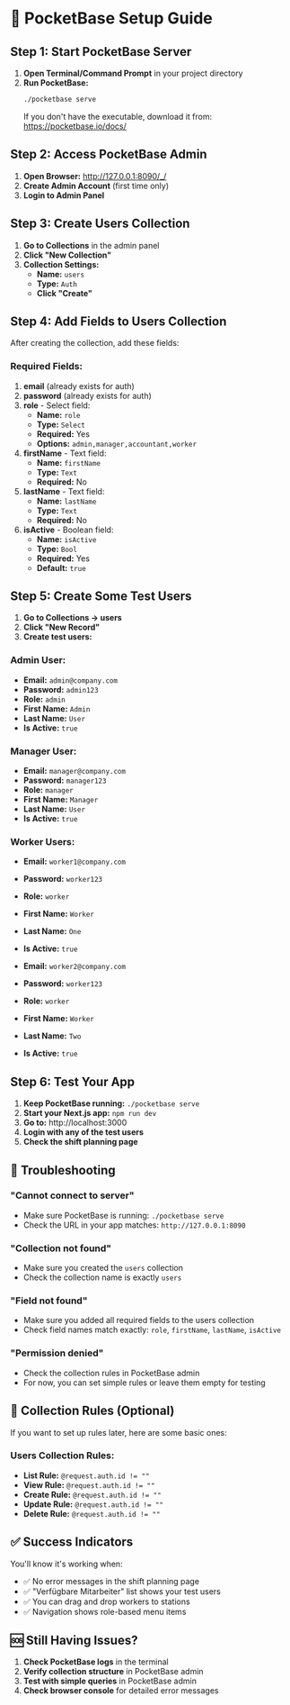 # 🚀 PocketBase Setup Guide

## Step 1: Start PocketBase Server

1. **Open Terminal/Command Prompt** in your project directory
2. **Run PocketBase:**
   ```bash
   ./pocketbase serve
   ```
   If you don't have the executable, download it from: https://pocketbase.io/docs/

## Step 2: Access PocketBase Admin

1. **Open Browser:** http://127.0.0.1:8090/_/
2. **Create Admin Account** (first time only)
3. **Login to Admin Panel**

## Step 3: Create Users Collection

1. **Go to Collections** in the admin panel
2. **Click "New Collection"**
3. **Collection Settings:**
   - **Name:** `users`
   - **Type:** `Auth`
   - **Click "Create"**

## Step 4: Add Fields to Users Collection

After creating the collection, add these fields:

### Required Fields:
1. **email** (already exists for auth)
2. **password** (already exists for auth)
3. **role** - Select field:
   - **Name:** `role`
   - **Type:** `Select`
   - **Required:** Yes
   - **Options:** `admin,manager,accountant,worker`
4. **firstName** - Text field:
   - **Name:** `firstName`
   - **Type:** `Text`
   - **Required:** No
5. **lastName** - Text field:
   - **Name:** `lastName`
   - **Type:** `Text`
   - **Required:** No
6. **isActive** - Boolean field:
   - **Name:** `isActive`
   - **Type:** `Bool`
   - **Required:** Yes
   - **Default:** `true`

## Step 5: Create Some Test Users

1. **Go to Collections → users**
2. **Click "New Record"**
3. **Create test users:**

### Admin User:
- **Email:** `admin@company.com`
- **Password:** `admin123`
- **Role:** `admin`
- **First Name:** `Admin`
- **Last Name:** `User`
- **Is Active:** `true`

### Manager User:
- **Email:** `manager@company.com`
- **Password:** `manager123`
- **Role:** `manager`
- **First Name:** `Manager`
- **Last Name:** `User`
- **Is Active:** `true`

### Worker Users:
- **Email:** `worker1@company.com`
- **Password:** `worker123`
- **Role:** `worker`
- **First Name:** `Worker`
- **Last Name:** `One`
- **Is Active:** `true`

- **Email:** `worker2@company.com`
- **Password:** `worker123`
- **Role:** `worker`
- **First Name:** `Worker`
- **Last Name:** `Two`
- **Is Active:** `true`

## Step 6: Test Your App

1. **Keep PocketBase running:** `./pocketbase serve`
2. **Start your Next.js app:** `npm run dev`
3. **Go to:** http://localhost:3000
4. **Login with any of the test users**
5. **Check the shift planning page**

## 🔧 Troubleshooting

### "Cannot connect to server"
- Make sure PocketBase is running: `./pocketbase serve`
- Check the URL in your app matches: `http://127.0.0.1:8090`

### "Collection not found"
- Make sure you created the `users` collection
- Check the collection name is exactly `users`

### "Field not found"
- Make sure you added all required fields to the users collection
- Check field names match exactly: `role`, `firstName`, `lastName`, `isActive`

### "Permission denied"
- Check the collection rules in PocketBase admin
- For now, you can set simple rules or leave them empty for testing

## 📝 Collection Rules (Optional)

If you want to set up rules later, here are some basic ones:

### Users Collection Rules:
- **List Rule:** `@request.auth.id != ""`
- **View Rule:** `@request.auth.id != ""`
- **Create Rule:** `@request.auth.id != ""`
- **Update Rule:** `@request.auth.id != ""`
- **Delete Rule:** `@request.auth.id != ""`

## ✅ Success Indicators

You'll know it's working when:
- ✅ No error messages in the shift planning page
- ✅ "Verfügbare Mitarbeiter" list shows your test users
- ✅ You can drag and drop workers to stations
- ✅ Navigation shows role-based menu items

## 🆘 Still Having Issues?

1. **Check PocketBase logs** in the terminal
2. **Verify collection structure** in PocketBase admin
3. **Test with simple queries** in PocketBase admin
4. **Check browser console** for detailed error messages

